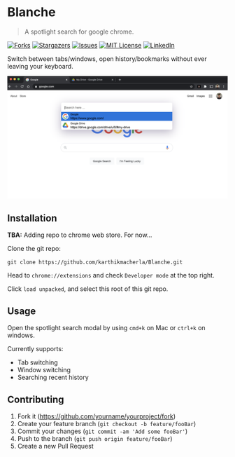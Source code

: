 # Blanche
> A spotlight search for google chrome.

[![Forks][forks-shield]][forks-url]
[![Stargazers][stars-shield]][stars-url]
[![Issues][issues-shield]][issues-url]
[![MIT License][license-shield]][license-url]
[![LinkedIn][linkedin-shield]][linkedin-url]


Switch between tabs/windows, open history/bookmarks without ever leaving your keyboard.

![](assets/header.png)

## Installation
**TBA:** Adding repo to chrome web store. For now...

Clone the git repo:

```
git clone https://github.com/karthikmacherla/Blanche.git
```

Head to `chrome://extensions` and check `Developer mode` at the top right. 

Click `load unpacked`, and select this root of this git repo. 

## Usage
Open the spotlight search modal by using `cmd+k` on Mac or `ctrl+k` on windows. 

Currently supports:
- Tab switching
- Window switching
- Searching recent history

## Contributing

1. Fork it (<https://github.com/yourname/yourproject/fork>)
2. Create your feature branch (`git checkout -b feature/fooBar`)
3. Commit your changes (`git commit -am 'Add some fooBar'`)
4. Push to the branch (`git push origin feature/fooBar`)
5. Create a new Pull Request

<!-- Markdown link & img dfn's -->
[contributors-shield]: https://img.shields.io/github/contributors/othneildrew/Best-README-Template.svg?style=for-the-badge
[forks-shield]: https://img.shields.io/github/forks/karthikmacherla/Blanche?label=Forks&style=for-the-badge
[forks-url]: https://github.com/karthikmacherla/blanche/network/members
[stars-shield]: https://img.shields.io/github/stars/karthikmacherla/blanche?style=for-the-badge
[stars-url]: https://github.com/othneildrew/Best-README-Template/stargazers
[issues-shield]: https://img.shields.io/github/issues/karthikmacherla/blanche?style=for-the-badge
[issues-url]: https://github.com/karthikmacherla/blanche/issues
[license-shield]: https://img.shields.io/github/license/karthikmacherla/blanche?label=LICENSE&style=for-the-badge
[license-url]: https://github.com/karthikmacherla/blanche/blob/main/LICENSE
[linkedin-shield]: https://img.shields.io/badge/-LinkedIn-black.svg?style=for-the-badge&logo=linkedin&colorB=555
[linkedin-url]: https://linkedin.com/in/karthikmacherla
[product-screenshot]: images/screenshot.png